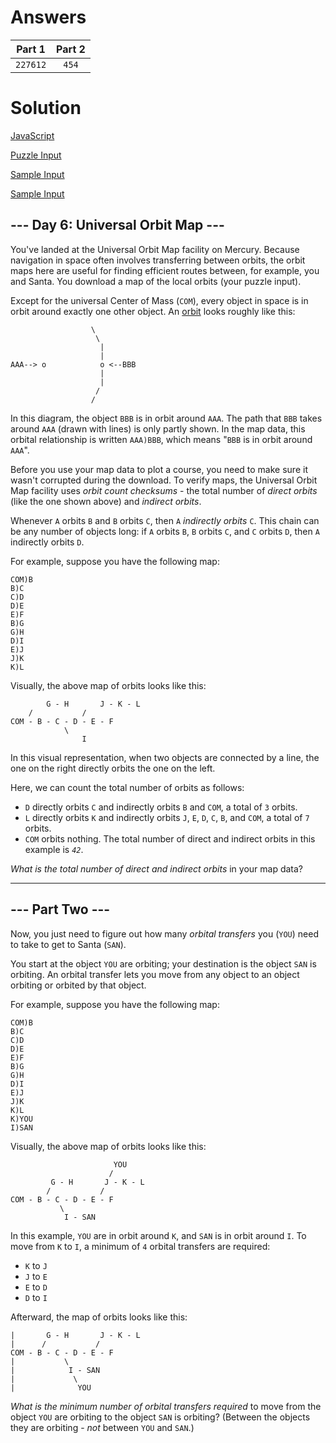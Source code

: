 # Answers

Part 1 | Part 2
:---: | :---:
`227612` | `454`

# Solution

[JavaScript](./day6.js)

[Puzzle Input](./input.txt)

[Sample Input](./sample1.txt)

[Sample Input](./sample2.txt)

## --- Day 6: Universal Orbit Map ---

You've landed at the Universal Orbit Map facility on Mercury. Because navigation in space often involves transferring between orbits, the orbit maps here are useful for finding efficient routes between, for example, you and Santa. You download a map of the local orbits (your puzzle input).

Except for the universal Center of Mass (`COM`), every object in space is in orbit around exactly one other object. An [orbit](https://en.wikipedia.org/wiki/Orbit) looks roughly like this:

                      \
                       \
                        |
                        |
    AAA--> o            o <--BBB
                        |
                        |
                       /
                      /
In this diagram, the object `BBB` is in orbit around `AAA`. The path that `BBB` takes around `AAA` (drawn with lines) is only partly shown. In the map data, this orbital relationship is written `AAA)BBB`, which means "`BBB` is in orbit around `AAA`".

Before you use your map data to plot a course, you need to make sure it wasn't corrupted during the download. To verify maps, the Universal Orbit Map facility uses _orbit count checksums_ - the total number of _direct orbits_ (like the one shown above) and _indirect orbits_.

Whenever `A` orbits `B` and `B` orbits `C`, then `A` _indirectly orbits_ `C`. This chain can be any number of objects long: if `A` orbits `B`, `B` orbits `C`, and `C` orbits `D`, then `A` indirectly orbits `D`.

For example, suppose you have the following map:

    COM)B
    B)C
    C)D
    D)E
    E)F
    B)G
    G)H
    D)I
    E)J
    J)K
    K)L
Visually, the above map of orbits looks like this:

            G - H       J - K - L
        /           /
    COM - B - C - D - E - F
                \
                    I
In this visual representation, when two objects are connected by a line, the one on the right directly orbits the one on the left.

Here, we can count the total number of orbits as follows:

-    `D` directly orbits `C` and indirectly orbits `B` and `COM`, a total of `3` orbits.
-    `L` directly orbits `K` and indirectly orbits `J`, `E`, `D`, `C`, `B`, and `COM`, a total of `7` orbits.
-    `COM` orbits nothing.
The total number of direct and indirect orbits in this example is _`42`_.

_What is the total number of direct and indirect orbits_ in your map data?

--------------------------

## --- Part Two ---

Now, you just need to figure out how many _orbital transfers_ you (`YOU`) need to take to get to Santa (`SAN`).

You start at the object `YOU` are orbiting; your destination is the object `SAN` is orbiting. An orbital transfer lets you move from any object to an object orbiting or orbited by that object.

For example, suppose you have the following map:

    COM)B
    B)C
    C)D
    D)E
    E)F
    B)G
    G)H
    D)I
    E)J
    J)K
    K)L
    K)YOU
    I)SAN
Visually, the above map of orbits looks like this:

                           YOU
                          /
             G - H       J - K - L
            /           /
    COM - B - C - D - E - F
               \
                I - SAN
In this example, `YOU` are in orbit around `K`, and `SAN` is in orbit around `I`. To move from `K` to `I`, a minimum of `4` orbital transfers are required:

-    `K` to `J`
-    `J` to `E`
-    `E` to `D`
-    `D` to `I`

Afterward, the map of orbits looks like this:

    |       G - H       J - K - L
    |      /           /
    COM - B - C - D - E - F
    |           \
    |            I - SAN
    |             \
    |              YOU
_What is the minimum number of orbital transfers required_ to move from the object `YOU` are orbiting to the object `SAN` is orbiting? (Between the objects they are orbiting - _not_ between `YOU` and `SAN`.)